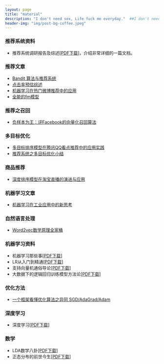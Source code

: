 ```yaml
---
layout: page
title: "material"
description: "I don't need sex, Life fuck me everyday."  ##I don't need sex \n Life fuck me everyday
header-img: "img/post-bg-coffee.jpeg"
---
```

### 推荐系统资料
 - 推荐系统调研报告及综述[[PDF下载]](https://pan.baidu.com/s/1vbmuK1TyzycitDoxAMgzgg)，介绍非常详细的一篇文档。

### 推荐文章

 - [Bandit 算法与推荐系统](https://cosx.org/2017/05/bandit-and-recommender-systems/)
 - [点击率预估综述](https://www.52cs.com/archives/1851)
 - [机器学习在热门微博推荐中的应用](https://yq.aliyun.com/articles/448320?do=login&accounttraceid=ae790246-2e55-4ede-ae1c-11762f3d4adf&do=login)
 - [全能的fm模型](https://zhuanlan.zhihu.com/p/58160982?utm_source=wechat_session&utm_medium=social&utm_oi=26740000817152)

### 推荐之召回
 - [负样本为王：评Facebook的向量化召回算法](https://zhuanlan.zhihu.com/p/165064102)

### 多目标优化
 - [多目标排序模型在腾讯QQ看点推荐中的应用实践](https://zhuanlan.zhihu.com/p/359275468)
 - [推荐系统之多目标优化小结](https://zhuanlan.zhihu.com/p/299913604)

### 商品推荐
 - [深度排序模型在淘宝直播的演进与应用](https://mp.weixin.qq.com/s/b0mHh-cTeY6LtZ88BlAleQ)

### 机器学习文章
 - [机器学习在工业应用中的新思考](https://zhuanlan.zhihu.com/p/24505389)

### 自然语言处理
 - [Word2vec数学原理全家桶](http://shomy.top/2017/07/28/word2vec-all/)

### 机器学习资料
 - 机器学习那些事[[PDF下载]](https://pan.baidu.com/s/1aNiU9A2LPr9sETW7zSxtYw)
 - LR从入门到精通[[PDF下载]](https://pan.baidu.com/s/1k7Una-mT9i03UZO67aW79A)
 - 支持向量机通俗导论[[PDF下载]](https://pan.baidu.com/s/1jDqIxWQlP9Fohs1IkleJ2g)
 - 大数据下的逻辑回归训练模型方法论[[PDF下载]](https://pan.baidu.com/s/11DR69aD9O3iyImF0DOU6fQ)

### 优化方法
 - [一个框架看懂优化算法之异同 SGD/AdaGrad/Adam](https://www.zhihu.com/column/juliuszh)

### 深度学习
 - 深度学习[[PDF下载]](https://pan.baidu.com/s/1CSVmPRfD2tFiIZrgidX6sw)


### 数学
 - LDA数学八卦[[PDF下载]](https://pan.baidu.com/s/1-3lg-hz0E2pbIk2bXDAzjw)
 - 正态分布的前世今生[[PDF下载]](https://pan.baidu.com/s/1q0Gca5nxR5EiTkSdrO8hrw)

